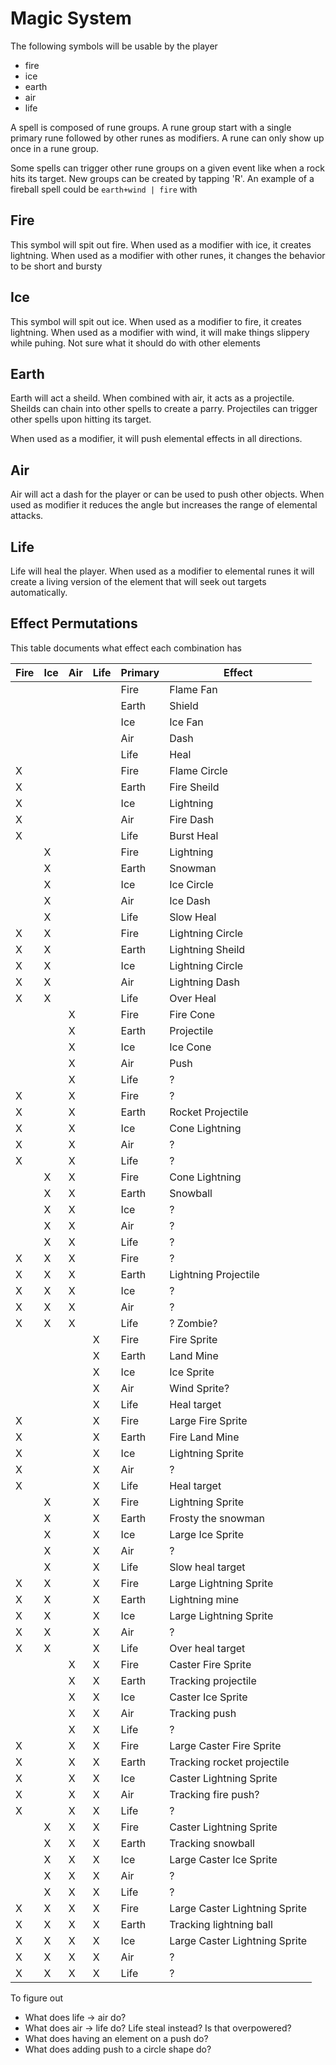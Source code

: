 
# Magic System

The following symbols will be usable by the player 

* fire
* ice
* earth
* air
* life

A spell is composed of rune groups. A rune group start with a single primary rune followed by other runes as modifiers. A rune can only show up once in a rune group.

Some spells can trigger other rune groups on a given event like when a rock hits its target. New groups can be created by tapping 'R'. An example of a fireball spell could be `earth+wind | fire` with

## Fire

This symbol will spit out fire. When used as a modifier with ice, it creates lightning. When used as a modifier with other runes, it changes the behavior to be short and bursty

## Ice

This symbol will spit out ice. When used as a modifier to fire, it creates lightning. When used as a modifier with wind, it will make things slippery while puhing. Not sure what it should do with other elements

## Earth

Earth will act a sheild. When combined with air, it acts as a projectile. Sheilds can chain into other spells to create a parry. Projectiles can trigger other spells upon hitting its target.

When used as a modifier, it will push elemental effects in all directions.

## Air

Air will act a dash for the player or can be used to push other objects. When used as modifier it reduces the angle but increases the range of elemental attacks.

## Life

Life will heal the player. When used as a modifier to elemental runes it will create a living version of the element that will seek out targets automatically.

## Effect Permutations

This table documents what effect each combination has

| Fire | Ice | Air | Life | Primary    | Effect |
|------|-----|-----|------|------------|--------|
|      |     |     |      | Fire       | Flame Fan |
|      |     |     |      | Earth      | Shield    |
|      |     |     |      | Ice        | Ice Fan   |
|      |     |     |      | Air        | Dash      |
|      |     |     |      | Life       | Heal      |
| X    |     |     |      | Fire       | Flame Circle |
| X    |     |     |      | Earth      | Fire Sheild  |
| X    |     |     |      | Ice        | Lightning   |
| X    |     |     |      | Air        | Fire Dash   |
| X    |     |     |      | Life       | Burst Heal  |
|      | X   |     |      | Fire       | Lightning |
|      | X   |     |      | Earth      | Snowman    |
|      | X   |     |      | Ice        | Ice Circle   |
|      | X   |     |      | Air        | Ice Dash      |
|      | X   |     |      | Life       | Slow Heal     |
| X    | X   |     |      | Fire       | Lightning Circle |
| X    | X   |     |      | Earth      | Lightning Sheild    |
| X    | X   |     |      | Ice        | Lightning Circle   |
| X    | X   |     |      | Air        | Lightning Dash      |
| X    | X   |     |      | Life       | Over Heal     |
|      |     | X   |      | Fire       | Fire Cone |
|      |     | X   |      | Earth      | Projectile    |
|      |     | X   |      | Ice        | Ice Cone   |
|      |     | X   |      | Air        | Push      |
|      |     | X   |      | Life       | ?  |
| X    |     | X   |      | Fire       | ? |
| X    |     | X   |      | Earth      | Rocket Projectile    |
| X    |     | X   |      | Ice        | Cone Lightning   |
| X    |     | X   |      | Air        | ?      |
| X    |     | X   |      | Life       | ?  |
|      | X   | X   |      | Fire       | Cone Lightning |
|      | X   | X   |      | Earth      | Snowball    |
|      | X   | X   |      | Ice        | ?   |
|      | X   | X   |      | Air        | ?      |
|      | X   | X   |      | Life       | ?  |
| X    | X   | X   |      | Fire       | ? |
| X    | X   | X   |      | Earth      | Lightning Projectile    |
| X    | X   | X   |      | Ice        | ?   |
| X    | X   | X   |      | Air        | ?  |
| X    | X   | X   |      | Life       | ? Zombie? |
|      |     |     | X    | Fire       | Fire Sprite |
|      |     |     | X    | Earth      | Land Mine    |
|      |     |     | X    | Ice        | Ice Sprite   |
|      |     |     | X    | Air        | Wind Sprite?  |
|      |     |     | X    | Life       | Heal target  |
| X    |     |     | X    | Fire       | Large Fire Sprite |
| X    |     |     | X    | Earth      | Fire Land Mine    |
| X    |     |     | X    | Ice        | Lightning Sprite   |
| X    |     |     | X    | Air        | ?  |
| X    |     |     | X    | Life       | Heal target  |
|      | X   |     | X    | Fire       | Lightning Sprite |
|      | X   |     | X    | Earth      | Frosty the snowman    |
|      | X   |     | X    | Ice        | Large Ice Sprite  |
|      | X   |     | X    | Air        | ?  |
|      | X   |     | X    | Life       | Slow heal target  |
| X    | X   |     | X    | Fire       | Large Lightning Sprite |
| X    | X   |     | X    | Earth      | Lightning mine  |
| X    | X   |     | X    | Ice        | Large Lightning Sprite   |
| X    | X   |     | X    | Air        | ?  |
| X    | X   |     | X    | Life       | Over heal target  |
|      |     | X   | X    | Fire       | Caster Fire Sprite |
|      |     | X   | X    | Earth      | Tracking projectile  |
|      |     | X   | X    | Ice        | Caster Ice Sprite   |
|      |     | X   | X    | Air        | Tracking push |
|      |     | X   | X    | Life       | ?  |
| X    |     | X   | X    | Fire       | Large Caster Fire Sprite |
| X    |     | X   | X    | Earth      | Tracking rocket projectile  |
| X    |     | X   | X    | Ice        | Caster Lightning Sprite   |
| X    |     | X   | X    | Air        | Tracking fire push? |
| X    |     | X   | X    | Life       | ?  |
|      | X   | X   | X    | Fire       | Caster Lightning Sprite |
|      | X   | X   | X    | Earth      | Tracking snowball  |
|      | X   | X   | X    | Ice        | Large Caster Ice Sprite    |
|      | X   | X   | X    | Air        | ? |
|      | X   | X   | X    | Life       | ?  |
| X    | X   | X   | X    | Fire       | Large Caster Lightning Sprite |
| X    | X   | X   | X    | Earth      | Tracking lightning ball  |
| X    | X   | X   | X    | Ice        | Large Caster Lightning Sprite |
| X    | X   | X   | X    | Air        | ? |
| X    | X   | X   | X    | Life       | ?  |

To figure out
* What does life -> air do?
* What does air -> life do? Life steal instead? Is that overpowered?
* What does having an element on a push do?
* What does adding push to a circle shape do?